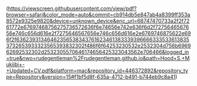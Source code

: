 (https://viewscreen.githubusercontent.com/view/pdf?browser=safari&color_mode=auto&commit=cb914db5e847ab4a8399ff353a8572e9325e9820&device=unknown_device&enc_url=68747470733a2f2f7261772e67697468756275736572636f6e74656e742e636f6d2f7275646567656e746c656d616e2f7275646567656e746c656d616e2e6769746875622e696f2f636239313464623565383437616234613833393966663335336138353732653933323565393832302f486f6f64253230532e2532304d756b696962692532302d2532305570646174656425323043562e706466&logged_in=true&nwo=rudegentleman%2Frudegentleman.github.io&path=Hood+S.+Mukiibi+-+Updated+CV.pdf&platform=mac&repository_id=446372892&repository_type=Repository&version=15#f1bf5d8f-635a-4712-b491-b744eb9c8a41)
